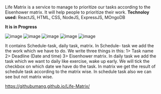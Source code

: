 Life Matrix is a service to manage to prioritize our tasks according to the Eisenhower matrix. It will help people to prioritize their work.
**Technoloy used:** ReactJS, HTML, CSS, NodeJS, ExpressJS, MOngoDB

**It is in Progress**

![image](https://user-images.githubusercontent.com/113431853/229042703-102cffc5-8235-4cfc-a80e-bf349849a55d.png)
![image](https://user-images.githubusercontent.com/113431853/229042817-1a2dc3a4-fbfb-4be8-9fb3-aae1ef6cf673.png)
![image](https://user-images.githubusercontent.com/113431853/229042906-97bdb816-15d6-4f2d-8ff2-d99ffdd5e8a2.png)
![image](https://user-images.githubusercontent.com/113431853/229043065-c9655d95-05b1-4b54-b411-24393aaa6074.png)
![image](https://user-images.githubusercontent.com/113431853/229043113-1996f4a6-f479-4348-918c-5ca8e575e0b9.png)


It contains Schedule-task, daily task, matrix.
In Schedule- task we add the the work which we have to do. We write three things in this: 1> Task name  2> Deadline (Date and time)   3> Eisenhower matrix.
In daily task we add the task which we want to daily like exercise, wake up early. We will tick the checkbox on which date we have do the task.
In matrix we get the result of schedule task according to the matrix wise. In schedule task also we can see but not matrix wise.

https://githubumang.github.io/Life-Matrix/
